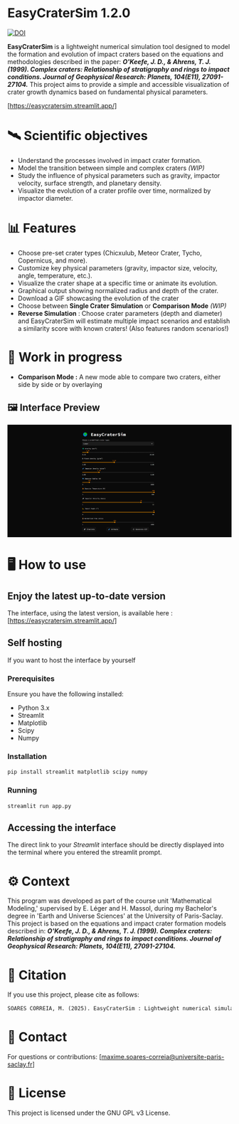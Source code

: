 # EasyCraterSim 1.2.0
[![DOI](https://zenodo.org/badge/DOI/10.5281/zenodo.14911870.svg)](https://doi.org/10.5281/zenodo.14911870)

**EasyCraterSim** is a lightweight numerical simulation tool designed to model the formation and evolution of impact craters based on the equations and methodologies described in the paper:
***O'Keefe, J. D., & Ahrens, T. J. (1999). Complex craters: Relationship of stratigraphy and rings to impact conditions. Journal of Geophysical Research: Planets, 104(E11), 27091-27104.***
This project aims to provide a simple and accessible visualization of crater growth dynamics based on fundamental physical parameters.

[https://easycratersim.streamlit.app/]

# 🛰️ Scientific objectives
- Understand the processes involved in impact crater formation.
- Model the transition between simple and complex craters *(WIP)*
- Study the influence of physical parameters such as gravity, impactor velocity, surface strength, and planetary density.
- Visualize the evolution of a crater profile over time, normalized by impactor diameter.

# 📊 Features
- Choose pre-set crater types (Chicxulub, Meteor Crater, Tycho, Copernicus, and more).
- Customize key physical parameters (gravity, impactor size, velocity, angle, temperature, etc.).
- Visualize the crater shape at a specific time or animate its evolution.
- Graphical output showing normalized radius and depth of the crater.
- Download a GIF showcasing the evolution of the crater
- Choose between **Single Crater Simulation** or **Comparison Mode** *(WIP)*
- **Reverse Simulation** : Choose crater parameters (depth and diameter) and EasyCraterSim will estimate multiple impact scenarios and establish a similarity score with known craters! (Also features random scenarios!)

# 🧠 Work in progress
- **Comparison Mode :** A new mode able to compare two craters, either side by side or by overlaying

## 🖼️ Interface Preview
![EasyCraterSim Interface](images/easycratersim.png)

# 🖥️ How to use

## Enjoy the latest up-to-date version
The interface, using the latest version, is available here : [https://easycratersim.streamlit.app/]

## Self hosting
If you want to host the interface by yourself

### Prerequisites
Ensure you have the following installed: 
- Python 3.x
- Streamlit
- Matplotlib
- Scipy
- Numpy

### Installation
```py
pip install streamlit matplotlib scipy numpy
```

### Running
```
streamlit run app.py
```

## Accessing the interface
The direct link to your *Streamlit* interface should be directly displayed into the terminal where you entered the streamlit prompt.


# ⚙️ Context
This program was developed as part of the course unit 'Mathematical Modeling,' supervised by E. Léger and H. Massol, during my Bachelor's degree in 'Earth and Universe Sciences' at the University of Paris-Saclay.
This project is based on the equations and impact crater formation models described in:
***O'Keefe, J. D., & Ahrens, T. J. (1999). Complex craters: Relationship of stratigraphy and rings to impact conditions. Journal of Geophysical Research: Planets, 104(E11), 27091-27104.***

# 📄 Citation
If you use this project, please cite as follows:
```latex
SOARES CORREIA, M. (2025). EasyCraterSim : Lightweight numerical simulation tool to model the formation and evolution of impact craters (v1.2.0). Université Paris-Saclay. https://doi.org/10.5281/zenodo.14911870
```

# 📧 Contact 
For questions or contributions: [maxime.soares-correia@universite-paris-saclay.fr]

# 📝 License
This project is licensed under the GNU GPL v3 License.
